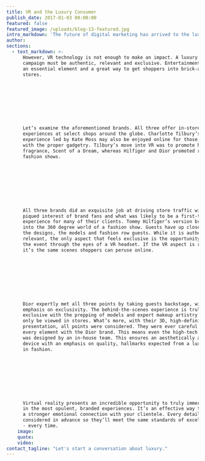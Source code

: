 ```yaml
---
title: ​VR and the Luxury Consumer
publish_date: 2017-01-03 00:00:00
featured: false
featured_image: /uploads/blog-13-featured.jpg
intro_markdown: 'The future of digital marketing has arrived to the luxury arena. Virtual reality (VR) is finally a serious contender with improved technology and more considered applications. It’s being embraced by the likes of Charlotte Tilbury, Tommy Hilfiger and even the House of Dior as a powerful means for reinforcing a brand.​'
author:
sections:
  - text_markdown: >-
      However, VR technology is not enough to make an impact. A luxury VR
      campaign must be authentic, relevant and exclusive. Entertainment is also
      an essential element and a great way to get shoppers into brick-and-mortar
      stores.









      Let’s examine the aforementioned brands. All three offer in-store VR
      experiences at select shops around the globe. Charlotte Tilbury’s
      experience led by Kate Moss may also be enjoyed online for those equipped
      with the proper gadgetry. Tilbury’s move into VR was to promote her first
      fragrance, Scent of a Dream, whereas Hilfiger and Dior promoted recent
      fashion shows.









      All three brands did an exquisite job at driving store traffic with the
      piqued interest of brand fans and what was likely to be a first-time VR
      experience for many of their clients. Tommy Hilfiger’s version brings users
      into the 360 degree world of a fashion show. Guests have up close views of
      the designs, the models and fashion row guests. While it is authentic and
      relevant, the only aspect that feels exclusive is the opportunity to view
      the event through the eyes of a VR headset. If the VR aspect is removed,
      it’s the same scenes shoppers can peruse online.









      Dior expertly met all three points by taking guests backstage, with an
      emphasis on exclusivity. The behind-the-scenes experience is truly
      exclusive with the prepping of models and expert makeup artistry that may
      only be viewed in stores. What’s more, with their 3D, high-definition
      presentation, all points were considered. They were ever careful to align
      every element with the Dior brand. This means even the high-tech VR headset
      was designed by an in-house team. This ensures an aesthetically appropriate
      device with an emphasis on quality, hallmarks expected from a luxury firm
      in fashion.









      Virtual reality presents an incredible opportunity to truly immerse clients
      in the most opulent, branded experiences. It’s an effective way to build
      a stronger emotional connection with your clientele. Every detail may be
      considered in advance so they’ll meet the same standards of excellence
      - every time.​
    image:
    quote:
    video:
contact_tagline: "Let's start a conversation about luxury."
---
```



